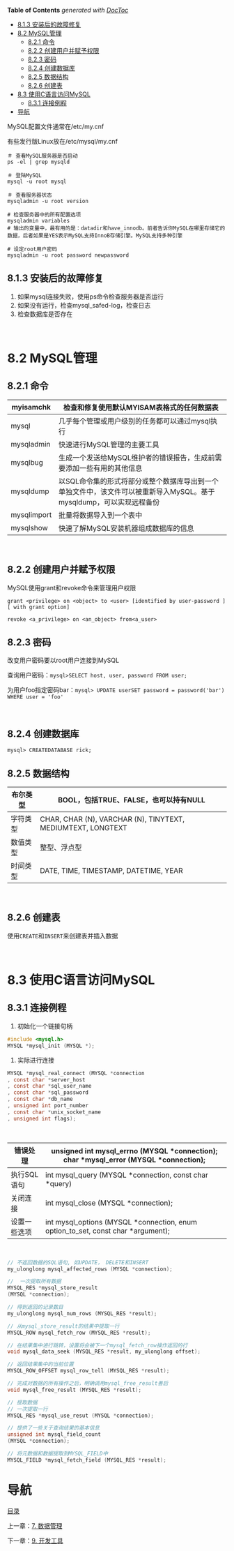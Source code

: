 <!-- START doctoc generated TOC please keep comment here to allow auto update -->
<!-- DON'T EDIT THIS SECTION, INSTEAD RE-RUN doctoc TO UPDATE -->
**Table of Contents**  *generated with [DocToc](https://github.com/thlorenz/doctoc)*

  - [8.1.3 安装后的故障修复](#813-%E5%AE%89%E8%A3%85%E5%90%8E%E7%9A%84%E6%95%85%E9%9A%9C%E4%BF%AE%E5%A4%8D)
- [8.2 MySQL管理](#82-mysql%E7%AE%A1%E7%90%86)
  - [8.2.1 命令](#821-%E5%91%BD%E4%BB%A4)
  - [8.2.2 创建用户并赋予权限](#822-%E5%88%9B%E5%BB%BA%E7%94%A8%E6%88%B7%E5%B9%B6%E8%B5%8B%E4%BA%88%E6%9D%83%E9%99%90)
  - [8.2.3 密码](#823-%E5%AF%86%E7%A0%81)
  - [8.2.4 创建数据库](#824-%E5%88%9B%E5%BB%BA%E6%95%B0%E6%8D%AE%E5%BA%93)
  - [8.2.5 数据结构](#825-%E6%95%B0%E6%8D%AE%E7%BB%93%E6%9E%84)
  - [8.2.6 创建表](#826-%E5%88%9B%E5%BB%BA%E8%A1%A8)
- [8.3 使用C语言访问MySQL](#83-%E4%BD%BF%E7%94%A8c%E8%AF%AD%E8%A8%80%E8%AE%BF%E9%97%AEmysql)
  - [8.3.1 连接例程](#831-%E8%BF%9E%E6%8E%A5%E4%BE%8B%E7%A8%8B)
- [导航](#%E5%AF%BC%E8%88%AA)

<!-- END doctoc generated TOC please keep comment here to allow auto update -->

MySQL配置文件通常在/etc/my.cnf

有些发行版Linux放在/etc/mysql/my.cnf

```shell 
＃ 查看MySQL服务器是否启动
ps -el | grep mysqld

＃ 登陆MySQL
mysql -u root mysql

＃ 查看服务器状态
mysqladmin -u root version

# 检查服务器中的所有配置选项
mysqladmin variables
# 输出的变量中，最有用的是：datadir和have_innodb。前者告诉你MySQL在哪里存储它的数据，后者如果是YES表示MySQL支持InnoB存储引擎。MySQL支持多种引擎

# 设定root用户密码
mysqladmin -u root password newpassword
```

## 8.1.3 安装后的故障修复

1. 如果mysql连接失败，使用ps命令检查服务器是否运行
2. 如果没有运行，检查mysql_safed-log，检查日志
3. 检查数据库是否存在

 

# 8.2 MySQL管理

## 8.2.1 命令

| myisamchk   | 检查和修复使用默认MYISAM表格式的任何数据表                 |
| ----------- | ---------------------------------------- |
| mysql       | 几乎每个管理或用户级别的任务都可以通过mysql执行               |
| mysqladmin  | 快速进行MySQL管理的主要工具                         |
| mysqlbug    | 生成一个发送给MySQL维护者的错误报告，生成前需要添加一些有用的其他信息    |
| mysqldump   | 以SQL命令集的形式将部分或整个数据库导出到一个单独文件中，该文件可以被重新导入MySQL。基于mysqldump，可以实现远程备份 |
| mysqlimport | 批量将数据导入到一个表中                             |
| mysqlshow   | 快速了解MySQL安装机器组成数据库的信息                    |

 

## 8.2.2 创建用户并赋予权限

MySQL使用grant和revoke命令来管理用户权限

```shell
grant <privilege> on <object> to <user> [identified by user-password ] [ with grant option]

revoke <a_privilege> on <an_object> from<a_user>
```

## 8.2.3 密码

改变用户密码要以root用户连接到MySQL

查询用户密码：`mysql>SELECT host, user, password FROM user;`

为用户foo指定密码bar：`mysql> UPDATE userSET password = password('bar') WHERE user = 'foo'`

 

## 8.2.4 创建数据库

```
mysql> CREATEDATABASE rick;
```

## 8.2.5 数据结构

| 布尔类型 | BOOL，包括TRUE、FALSE，也可以持有NULL              |
| ---- | ---------------------------------------- |
| 字符类型 | CHAR, CHAR (N), VARCHAR (N), TINYTEXT, MEDIUMTEXT, LONGTEXT |
| 数值类型 | 整型、浮点型                                   |
| 时间类型 | DATE, TIME, TIMESTAMP, DATETIME, YEAR    |

 

## 8.2.6 创建表

使用`CREATE`和`INSERT`来创建表并插入数据

 

# 8.3 使用C语言访问MySQL

## 8.3.1 连接例程

1. 初始化一个链接句柄

```c 
#include <mysql.h>
MYSQL *mysql_init (MYSQL *);
```

1. 实际进行连接

```c 
MYSQL *mysql_real_connect (MYSQL *connection
, const char *server_host
, const char *sql_user_name
, const char *sql_password
, const char *db_name
, unsigned int port_number
, const char *unix_socket_name
, unsigned int flags);
```
 

| 错误处理    | unsigned int mysql_errno (MYSQL *connection);  char *mysql_error (MYSQL  *connection); |
| ------- | ---------------------------------------- |
| 执行SQL语句 | int mysql_query (MYSQL *connection, const  char *query) |
| 关闭连接    | int mysql_close (MYSQL *connection);     |
| 设置一些选项  | int mysql_options (MYSQL *connection, enum option_to_set, const  char *argument); |

 
```c 
// 不返回数据的SQL语句, 如UPDATE， DELETE和INSERT
my_ulonglong mysql_affected_rows (MYSQL *connection);

//  一次提取所有数据
MYSQL_RES *mysql_store_result
(MYSQL *connection);

// 得到返回的记录数目
my_ulonglong mysql_num_rows (MYSQL_RES *result);

// 从mysql_store_result的结果中提取一行
MYSQL_ROW mysql_fetch_row (MYSQL_RES *result);

// 在结果集中进行跳转，设置将会被下一个mysql_fetch_row操作返回的行
void mysql_data_seek (MYSQL_RES *result, my_ulonglong offset);

// 返回结果集中的当前位置
MYSQL_ROW_OFFSET mysql_row_tell (MYSQL_RES *result);

// 完成对数据的所有操作之后，明确调用mysql_free_result善后
void mysql_free_result (MYSQL_RES *result);

// 提取数据
// 一次提取一行
MYSQL_RES *mysql_use_resut (MYSQL *connection);

// 提供了一些关于查询结果的基本信息
unsigned int mysql_field_count
(MYSQL *connection);

// 将元数据和数据提取到MYSQL_FIELD中
MYSQL_FIELD *mysql_fetch_field (MYSQL_RES *result);
```

# 导航

[目录](README.md)

上一章：[7. 数据管理](数据管理.md)

下一章：[9. 开发工具](开发工具.md)

